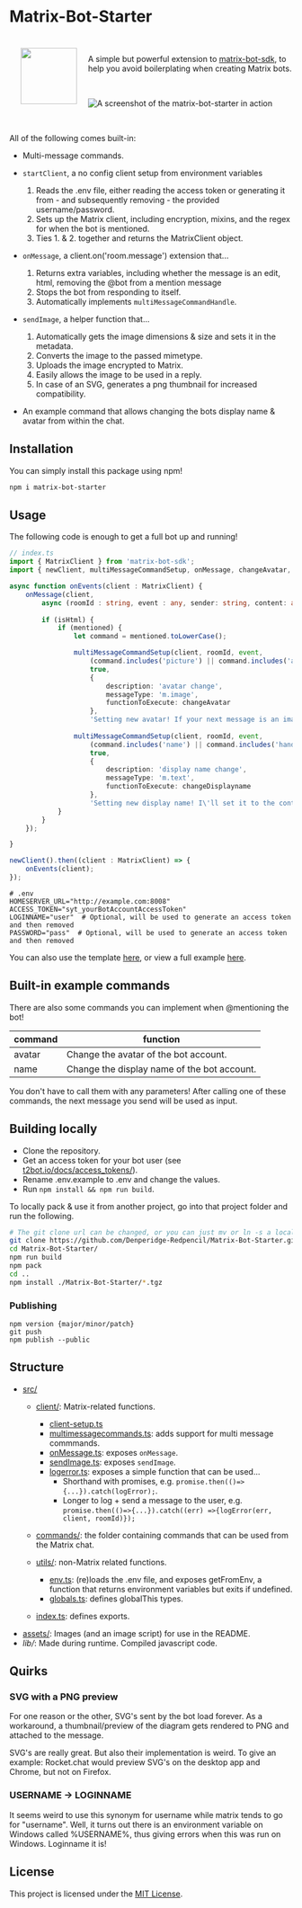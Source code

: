 # Matrix-Bot-Starter


<span>
<img src="assets/matrix-bot-starter.png" align="left" style="width:100px;height: 100px; margin: 20px;">

&nbsp;

A simple but powerful extension to [matrix-bot-sdk](https://github.com/turt2live/matrix-bot-sdk), to help you avoid boilerplating when creating Matrix bots.
</span>

&nbsp;&nbsp;&nbsp;

<img src="assets/screenshot.png" clear="both" alt="A screenshot of the matrix-bot-starter in action" />

&nbsp;

All of the following comes built-in:
- Multi-message commands.
- `startClient`, a no config client setup from environment variables
    1. Reads the .env file, either reading the access token or generating it from - and subsequently removing - the provided username/password.
    2. Sets up the Matrix client, including encryption, mixins, and the regex for when the bot is mentioned.
    3. Ties 1. & 2. together and returns the MatrixClient object.
- `onMessage`, a client.on('room.message') extension that...
    1. Returns extra variables, including whether the message is an edit, html, removing the @bot from a mention message 
    2. Stops the bot from responding to itself.
    3. Automatically implements `multiMessageCommandHandle`.
- `sendImage`, a helper function that...
    1. Automatically gets the image dimensions & size and sets it in the metadata.
    2. Converts the image to the passed mimetype.
    3. Uploads the image encrypted to Matrix.
    4. Easily allows the image to be used in a reply.
    5. In case of an SVG, generates a png thumbnail for increased compatibility.

- An example command that allows changing the bots display name & avatar from within the chat.

## Installation

You can simply install this package using npm!
```bash
npm i matrix-bot-starter
```

## Usage

The following code is enough to get a full bot up and running!

```typescript
// index.ts
import { MatrixClient } from 'matrix-bot-sdk';
import { newClient, multiMessageCommandSetup, onMessage, changeAvatar, changeDisplayname } from 'matrix-bot-starter';

async function onEvents(client : MatrixClient) {
    onMessage(client, 
        async (roomId : string, event : any, sender: string, content: any, body: any, requestEventId: string, isEdit: boolean, isHtml: boolean, mentioned: string) => {
        
        if (isHtml) {
            if (mentioned) {
                let command = mentioned.toLowerCase();

                multiMessageCommandSetup(client, roomId, event, 
                    (command.includes('picture') || command.includes('avatar')), 
                    true, 
                    {
                        description: 'avatar change',
                        messageType: 'm.image',
                        functionToExecute: changeAvatar
                    }, 
                    'Setting new avatar! If your next message is an image, I will update my avatar to that.');
                
                multiMessageCommandSetup(client, roomId, event,
                    (command.includes('name') || command.includes('handle')), 
                    true, 
                    {
                        description: 'display name change',
                        messageType: 'm.text',
                        functionToExecute: changeDisplayname
                    }, 
                    'Setting new display name! I\'ll set it to the contents of your next message.');
            }
        }
    });

}

newClient().then((client : MatrixClient) => {
    onEvents(client);
});
```

```env
# .env
HOMESERVER_URL="http://example.com:8008"
ACCESS_TOKEN="syt_yourBotAccountAccessToken"
LOGINNAME="user"  # Optional, will be used to generate an access token and then removed
PASSWORD="pass"  # Optional, will be used to generate an access token and then removed
```

You can also use the template [here](https://github.com/Denperidge-Redpencil/Matrix-Bot-Starter-Starter), or view a full example [here](https://github.com/Denperidge-Redpencil/Mermatrix).

## Built-in example commands

There are also some commands you can implement when @mentioning the bot!

| command |                  function                   |
| ------- | ------------------------------------------- |
| avatar  | Change the avatar of the bot account.       |
| name    | Change the display name of the bot account. |

You don't have to call them with any parameters!
After calling one of these commands, the next message you send will be used as input.

## Building locally
- Clone the repository.
- Get an access token for your bot user (see [t2bot.io/docs/access_tokens/](https://t2bot.io/docs/access_tokens/)).
- Rename .env.example to .env and change the values.
- Run `npm install && npm run build`.

To locally pack & use it from another project, go into that project folder and run the following.
```bash
# The git clone url can be changed, or you can just mv or ln -s a local version
git clone https://github.com/Denperidge-Redpencil/Matrix-Bot-Starter.git
cd Matrix-Bot-Starter/
npm run build
npm pack
cd ..
npm install ./Matrix-Bot-Starter/*.tgz
```

### Publishing
```
npm version {major/minor/patch}
git push
npm publish --public
```

## Structure
- [src/](src/)
    - [client/](src/client/): Matrix-related functions.
        - [client-setup.ts](src/client/client-setup.ts)
        - [multimessagecommands.ts](src/utils/multimessagecommand.ts): adds support for multi message commmands.
        - [onMessage.ts](src/client/onMessage.ts): exposes `onMessage`.
        - [sendImage.ts](src/client/sendImage.ts): exposes `sendImage`.
        - [logerror.ts](src/utils/logerror.ts): exposes a simple function that can be used...
            - Shorthand with promises, e.g. `promise.then(()=>{...}).catch(logError);`.
            - Longer to log + send a message to the user, e.g. `promise.then(()=>{...}).catch((err) =>{logError(err, client, roomId)});`
    - [commands/](src/commands/): the folder containing commands that can be used from the Matrix chat.

    - [utils/](src/utils/): non-Matrix related functions.
        - [env.ts](src/utils/env.ts): (re)loads the .env file, and exposes getFromEnv, a function that returns environment variables but exits if undefined.
        - [globals.ts](src/utils/globals.ts): defines globalThis types.

    - [index.ts](src/index.ts): defines exports.
- [assets/](assets/): Images (and an image script) for use in the README.
- *lib/*: Made during runtime. Compiled javascript code.


## Quirks
### SVG with a PNG preview
For one reason or the other, SVG's sent by the bot load forever.
As a workaround, a thumbnail/preview of the diagram gets rendered to PNG and attached to the message.

SVG's are really great. But also their implementation is weird. To give an example: Rocket.chat would preview SVG's on the desktop app and Chrome, but not on Firefox.

### USERNAME -> LOGINNAME
It seems weird to use this synonym for username while matrix tends to go for "username". Well, it turns out there is an environment variable on Windows called %USERNAME%, thus giving errors when this was run on Windows. Loginname it is!

## License
This project is licensed under the [MIT License](LICENSE).


